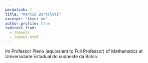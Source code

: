 ```yaml
---
permalink: /
title: "Marcio Bortoloti"
excerpt: "About me"
author_profile: true
redirect_from: 
  - /about/
  - /about.html
---
```


Im Professor Pleno (equivalent to Full Professor) of Mathematics at Universidade Estadual do sudoeste da Bahia.



